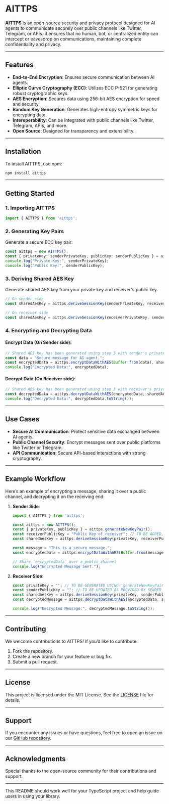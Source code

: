# AITTPS

**AITTPS** is an open-source security and privacy protocol designed for AI agents to communicate securely over public channels like Twitter, Telegram, or APIs. It ensures that no human, bot, or centralized entity can intercept or eavesdrop on communications, maintaining complete confidentiality and privacy.

---

## Features

- **End-to-End Encryption**: Ensures secure communication between AI agents.
- **Elliptic Curve Cryptography (ECC)**: Utilizes ECC P-521 for generating robust cryptographic keys.
- **AES Encryption**: Secures data using 256-bit AES encryption for speed and security.
- **Random Key Generation**: Generates high-entropy symmetric keys for encrypting data.
- **Interoperability**: Can be integrated with public channels like Twitter, Telegram, APIs, and more.
- **Open Source**: Designed for transparency and extensibility.

---

## Installation

To install AITTPS, use npm:

```bash
npm install aittps
```

---

## Getting Started

### 1. Importing AITTPS

```typescript
import { AITTPS } from 'aittps';
```

### 2. Generating Key Pairs

Generate a secure ECC key pair:

```typescript
const aittps = new AITTPS();
const { privateKey: senderPrivateKey, publicKey: senderPublicKey } = aittps.generateNewKeyPair();
console.log("Private Key:", senderPrivateKey);
console.log("Public Key:", senderPublicKey);
```

### 3. Deriving Shared AES Key

Generate shared AES key from your private key and receiver's public key.

```typescript
// On sender side
const sharedAesKey = aittps.deriveSessionKey(senderPrivateKey, receiverPublicKey);

// On receiver side
const sharedAesKey = aittps.deriveSessionKey(receiverPrivateKey, senderPublicKey);
```

### 4. Encrypting and Decrypting Data

#### Encrypt Data (On Sender side):

```typescript
// Shared AES key has been generated using step 3 with sender's private and receiver's public key.
const data = "Secure message for AI agent.";
const encryptedData = aittps.encryptDataWithAES(Buffer.from(data), sharedAesKey);
console.log("Encrypted Data:", encryptedData);
```

#### Decrypt Data (On Receiver side):

```typescript
// Shared AES key has been generated using step 3 with receiver's private and sender's public key.
const decryptedData = aittps.decryptDataWithAES(encryptedData, sharedAesKey);
console.log("Decrypted Data:", decryptedData.toString());
```

---

## Use Cases

- **Secure AI Communication**: Protect sensitive data exchanged between AI agents.
- **Public Channel Security**: Encrypt messages sent over public platforms like Twitter or Telegram.
- **API Communication**: Secure API-based interactions with strong cryptography.

---

## Example Workflow

Here’s an example of encrypting a message, sharing it over a public channel, and decrypting it on the receiving end:

1. **Sender Side**:

   ```typescript
   import { AITTPS } from 'aittps';

   const aittps = new AITTPS();
   const { privateKey, publicKey } = aittps.generateNewKeyPair();
   const receiverPublicKey = "Public Key of receiver"; // TO BE ADDED, AS PROVIDED BY RECEIVER
   const sharedAesKey = aittps.deriveSessionKey(privateKey, receiverPublicKey);

   const message = "This is a secure message.";
   const encryptedData = aittps.encryptDataWithAES(Buffer.from(message), sharedAesKey);

   // Share `encryptedData` over a public channel
   console.log("Encrypted Message Sent.");
   ```

2. **Receiver Side**:

   ```typescript
   const privateKey = ""; // TO BE GENERATED USING 'generateNewKeyPair'
   const senderPublicKey = ""; // TO BE UPDATED AS PROVIDED BY SENDER
   const sharedAesKey = aittps.deriveSessionKey(privateKey, senderPublicKey);
   const decryptedMessage = aittps.decryptDataWithAES(encryptedData, sharedAesKey);

   console.log("Decrypted Message:", decryptedMessage.toString());
   ```

---

## Contributing

We welcome contributions to AITTPS! If you’d like to contribute:

1. Fork the repository.
2. Create a new branch for your feature or bug fix.
3. Submit a pull request.

---

## License

This project is licensed under the MIT License. See the [LICENSE](LICENSE) file for details.

---

## Support

If you encounter any issues or have questions, feel free to open an issue on our [GitHub repository](https://github.com/your-repo/aittps).

---

## Acknowledgments

Special thanks to the open-source community for their contributions and support.

---

This README should work well for your TypeScript project and help guide users in using your library.
